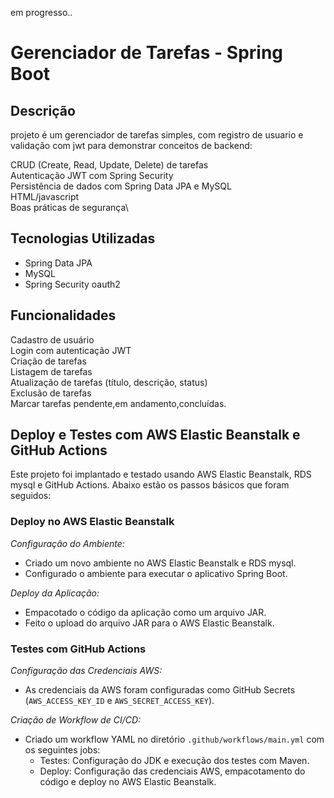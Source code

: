 em progresso.. 
# Gerenciador de Tarefas - Spring Boot

## Descrição

projeto é um gerenciador de tarefas simples, com registro de usuario e validação com jwt para demonstrar conceitos de backend:

CRUD (Create, Read, Update, Delete) de tarefas\
Autenticação JWT com Spring Security\
Persistência de dados com Spring Data JPA e MySQL\
HTML/javascript\
Boas práticas de segurança\

## Tecnologias Utilizadas
- Spring Data JPA
- MySQL
- Spring Security oauth2

## Funcionalidades
Cadastro de usuário\
Login com autenticação JWT\
Criação de tarefas\
Listagem de tarefas\
Atualização de tarefas (título, descrição, status)\
Exclusão de tarefas\
Marcar tarefas pendente,em andamento,concluídas.


## Deploy e Testes com AWS Elastic Beanstalk e GitHub Actions

Este projeto foi implantado e testado usando AWS Elastic Beanstalk, RDS mysql e GitHub Actions. Abaixo estão os passos básicos que foram seguidos:

### Deploy no AWS Elastic Beanstalk

*Configuração do Ambiente:*
   - Criado um novo ambiente no AWS Elastic Beanstalk e RDS mysql.
   - Configurado o ambiente para executar o aplicativo Spring Boot.

*Deploy da Aplicação:*
   - Empacotado o código da aplicação como um arquivo JAR.
   - Feito o upload do arquivo JAR para o AWS Elastic Beanstalk.

### Testes com GitHub Actions

*Configuração das Credenciais AWS:*
   - As credenciais da AWS foram configuradas como GitHub Secrets (`AWS_ACCESS_KEY_ID` e `AWS_SECRET_ACCESS_KEY`).

*Criação de Workflow de CI/CD:*
   - Criado um workflow YAML no diretório `.github/workflows/main.yml` com os seguintes jobs:
     - Testes: Configuração do JDK e execução dos testes com Maven.
     - Deploy: Configuração das credenciais AWS, empacotamento do código e deploy no AWS Elastic Beanstalk.
